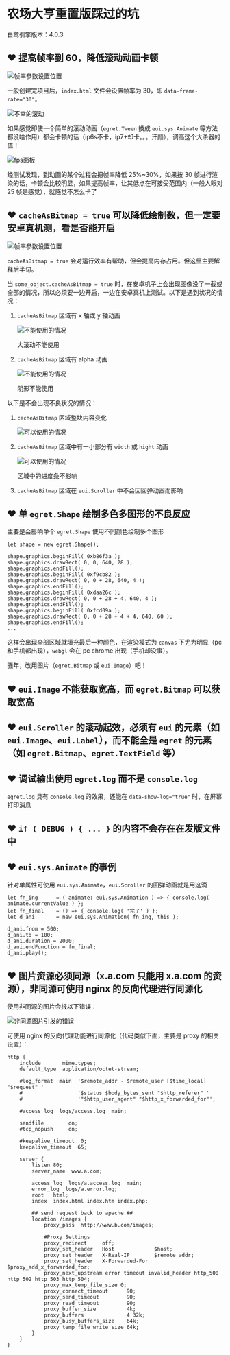 # 农场大亨重置版踩过的坑

白鹭引擎版本：4.0.3

## ❤ 提高帧率到 60，降低滚动动画卡顿

![帧率参数设置位置](source/0001.png)

一般创建完项目后，`index.html` 文件会设置帧率为 30，即 `data-frame-rate="30"`。

![不幸的滚动](source/0004.png)

如果感觉即使一个简单的滚动动画（`egret.Tween` 换成 `eui.sys.Animate` 等方法都没啥作用）都会卡顿的话（ip6s不卡，ip7+却卡。。。汗颜），调高这个大杀器的值！

![fps面板](source/0002.png)

经测试发现，到动画的某个过程会把帧率降低 25%~30%，如果按 30 帧进行渲染的话，卡顿会比较明显，如果提高帧率，让其低点在可接受范围内（一般人眼对 25 帧是感觉），就感觉不怎么卡了

## ❤ `cacheAsBitmap = true` 可以降低绘制数，但一定要安卓真机测，看是否能开启

![帧率参数设置位置](source/0003.png)

`cacheAsBitmap = true` 会对运行效率有帮助，但会提高内存占用。但这里主要解释后半句。

当 `some_object.cacheAsBitmap = true` 时，在安卓机子上会出现图像没了一截或全部的情况，所以必须要一边开启，一边在安卓真机上测试。以下是遇到状况的情况：

1. `cacheAsBitmap` 区域有 x 轴或 y 轴动画

    ![不能使用的情况](source/0004.png)

    大滚动不能使用

1. `cacheAsBitmap` 区域有 alpha 动画

    ![不能使用的情况](source/0005.png)

    阴影不能使用

以下是不会出现不良状况的情况：

1. `cacheAsBitmap` 区域整块内容变化

    ![可以使用的情况](source/0006.png)

1. `cacheAsBitmap` 区域中有一小部分有 `width` 或 `hight` 动画

    ![可以使用的情况](source/0007.png)

    区域中的进度条不影响

1. `cacheAsBitmap` 区域在 `eui.Scroller` 中不会因回弹动画而影响

## ❤ 单 `egret.Shape` 绘制多色多图形的不良反应

主要是会影响单个 `egret.Shape` 使用不同颜色绘制多个图形

```
let shape = new egret.Shape();

shape.graphics.beginFill( 0xb86f3a );
shape.graphics.drawRect( 0, 0, 640, 28 );
shape.graphics.endFill();
shape.graphics.beginFill( 0xf9cb82 );
shape.graphics.drawRect( 0, 0 + 28, 640, 4 );
shape.graphics.endFill();
shape.graphics.beginFill( 0xdaa26c );
shape.graphics.drawRect( 0, 0 + 28 + 4, 640, 4 );
shape.graphics.endFill();
shape.graphics.beginFill( 0xfcd09a );
shape.graphics.drawRect( 0, 0 + 28 + 4 + 4, 640, 60 );
shape.graphics.endFill();
...
```

这样会出现全部区域就填充最后一种颜色，在渲染模式为 `canvas` 下尤为明显（pc 和手机都出现），`webgl` 会在 pc chrome 出现（手机却没事）。

骚年，改用图片（`egret.Bitmap` 或 `eui.Image`）吧！

## ❤ `eui.Image` 不能获取宽高，而 `egret.Bitmap` 可以获取宽高

## ❤ `eui.Scroller` 的滚动起效，必须有 `eui` 的元素（如 `eui.Image`、`eui.Label`），而不能全是 `egret` 的元素（如 `egret.Bitmap`、`egret.TextField` 等）

## ❤ 调试输出使用 `egret.log` 而不是 `console.log`

`egret.log` 具有 `console.log` 的效果，还能在 `data-show-log="true"` 时，在屏幕打印消息

## ❤ `if ( DEBUG ) { ... }` 的内容不会存在在发版文件中

## ❤ `eui.sys.Animate` 的事例

针对单属性可使用 `eui.sys.Animate`，`eui.Scroller` 的回弹动画就是用这滴

```
let fn_ing      = ( animate: eui.sys.Animation ) => { console.log( animate.currentValue ) };
let fn_final    = () => { console.log( '完了' ) };
let d_ani       = new eui.sys.Animation( fn_ing, this );

d_ani.from = 500;
d_ani.to = 100;
d_ani.duration = 2000;
d_ani.endFunction = fn_final;
d_ani.play();
```

## ❤ 图片资源必须同源（x.a.com 只能用 x.a.com 的资源），非同源可使用 nginx 的反向代理进行同源化

使用非同源的图片会报以下错误：

![非同源图片引发的错误](source/0008.png)

可使用 nginx 的反向代理功能进行同源化（代码类似下面，主要是 proxy 的相关设置）：

```
http {
    include       mime.types;
    default_type  application/octet-stream;

    #log_format  main  '$remote_addr - $remote_user [$time_local] "$request" '
    #                  '$status $body_bytes_sent "$http_referer" '
    #                  '"$http_user_agent" "$http_x_forwarded_for"';

    #access_log  logs/access.log  main;

    sendfile        on;
    #tcp_nopush     on;

    #keepalive_timeout  0;
    keepalive_timeout  65;

    server {
        listen 80;
        server_name  www.a.com;
    
        access_log  logs/a.access.log  main;
        error_log  logs/a.error.log;
        root   html;
        index  index.html index.htm index.php;
    
        ## send request back to apache ##
        location /images {
            proxy_pass  http://www.b.com/images;
    
            #Proxy Settings
            proxy_redirect     off;
            proxy_set_header   Host             $host;
            proxy_set_header   X-Real-IP        $remote_addr;
            proxy_set_header   X-Forwarded-For  $proxy_add_x_forwarded_for;
            proxy_next_upstream error timeout invalid_header http_500 http_502 http_503 http_504;
            proxy_max_temp_file_size 0;
            proxy_connect_timeout      90;
            proxy_send_timeout         90;
            proxy_read_timeout         90;
            proxy_buffer_size          4k;
            proxy_buffers              4 32k;
            proxy_busy_buffers_size    64k;
            proxy_temp_file_write_size 64k;
        }
    }
}
```
